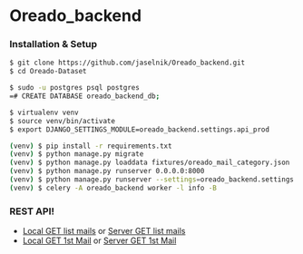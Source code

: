 # Oreado_backend

### Installation & Setup

```sh
$ git clone https://github.com/jaselnik/Oreado_backend.git
$ cd Oreado-Dataset
```
```sh
$ sudo -u postgres psql postgres
=# CREATE DATABASE oreado_backend_db;
```
```sh
$ virtualenv venv
$ source venv/bin/activate 
$ export DJANGO_SETTINGS_MODULE=oreado_backend.settings.api_prod
```
```sh
(venv) $ pip install -r requirements.txt
(venv) $ python manage.py migrate
(venv) $ python manage.py loaddata fixtures/oreado_mail_category.json
(venv) $ python manage.py runserver 0.0.0.0:8000
(venv) $ python manage.py runserver --settings=oreado_backend.settings.api_prod
(venv) $ celery -A oreado_backend worker -l info -B
```

### REST API!

- [Local GET list mails](http://127.0.0.1:8000/api/mails/) or [Server GET list mails](http://oreadobackend.ml/api/mails/)
- [Local GET 1st Mail](http://127.0.0.1:8000/api/mails/1/) or [Server GET 1st Mail](http://oreadobackend.ml/api/mails/1/)
